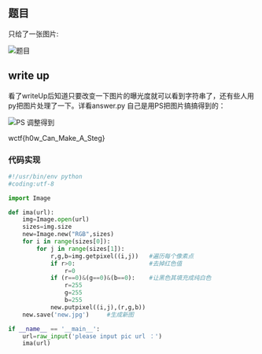 ## 题目
只给了一张图片:

![题目]()

## write up

看了writeUp后知道只要改变一下图片的曝光度就可以看到字符串了，还有些人用py把图片处理了一下。详看answer.py
自己是用PS把图片搞搞得到的：

![PS 调整得到]()

wctf{h0w_Can_Make_A_Steg}

### 代码实现

```python
#!/usr/bin/env python
#coding:utf-8

import Image

def ima(url):
	img=Image.open(url)
	sizes=img.size
	new=Image.new("RGB",sizes)
	for i in range(sizes[0]):
		for j in range(sizes[1]):
			r,g,b=img.getpixel((i,j))	#遍历每个像素点
			if r>0:						#去掉红色值
				r=0
			if (r==0)&(g==0)&(b==0):	#让黑色其填充成纯白色
				r=255
				g=255
				b=255
			new.putpixel((i,j),(r,g,b))
	new.save('new.jpg')		#生成新图

if __name__ == '__main__':
	url=raw_input('please input pic url ：')
	ima(url)
```